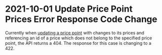 # 2021-10-01 Update Price Point Prices Error Response Code Change

Currently when [updating a price point](https://developers.chargify.com/docs/api-docs/b3A6MTQxMDgzMzA-update-price-point) with changes to its prices and referencing an id of a price which does not belong to the specified price point, the API returns a 404. The response for this case is changing to a 422. 